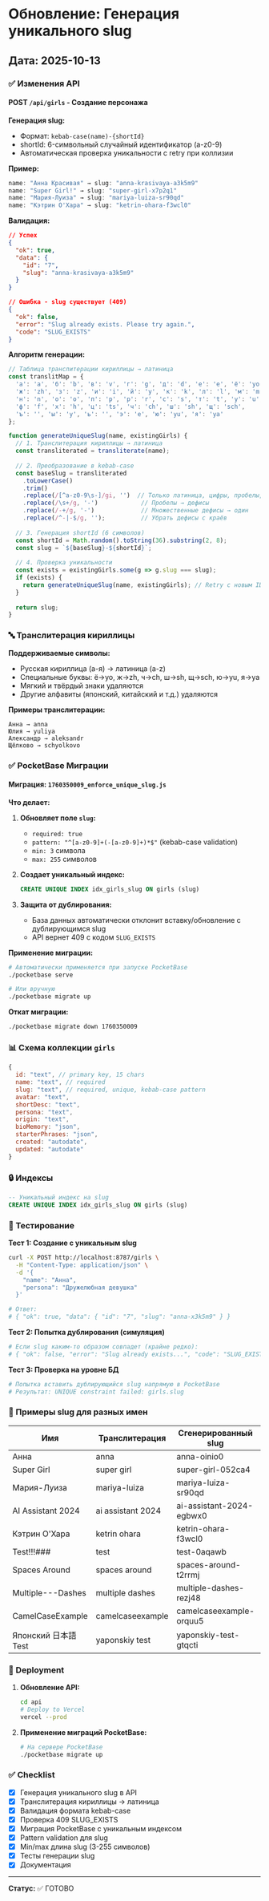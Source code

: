 # Обновление: Генерация уникального slug

## Дата: 2025-10-13

### ✅ Изменения API

#### POST `/api/girls` - Создание персонажа

**Генерация slug:**
- Формат: `kebab-case(name)-{shortId}`
- shortId: 6-символьный случайный идентификатор (a-z0-9)
- Автоматическая проверка уникальности с retry при коллизии

**Пример:**
```javascript
name: "Анна Красивая" → slug: "anna-krasivaya-a3k5m9"
name: "Super Girl!" → slug: "super-girl-x7p2q1"
name: "Мария-Луиза" → slug: "mariya-luiza-sr90qd"
name: "Кэтрин О'Хара" → slug: "ketrin-ohara-f3wcl0"
```

**Валидация:**
```json
// Успех
{
  "ok": true,
  "data": {
    "id": "7",
    "slug": "anna-krasivaya-a3k5m9"
  }
}

// Ошибка - slug существует (409)
{
  "ok": false,
  "error": "Slug already exists. Please try again.",
  "code": "SLUG_EXISTS"
}
```

**Алгоритм генерации:**

```javascript
// Таблица транслитерации кириллицы → латиница
const translitMap = {
  'а': 'a', 'б': 'b', 'в': 'v', 'г': 'g', 'д': 'd', 'е': 'e', 'ё': 'yo',
  'ж': 'zh', 'з': 'z', 'и': 'i', 'й': 'y', 'к': 'k', 'л': 'l', 'м': 'm',
  'н': 'n', 'о': 'o', 'п': 'p', 'р': 'r', 'с': 's', 'т': 't', 'у': 'u',
  'ф': 'f', 'х': 'h', 'ц': 'ts', 'ч': 'ch', 'ш': 'sh', 'щ': 'sch',
  'ъ': '', 'ы': 'y', 'ь': '', 'э': 'e', 'ю': 'yu', 'я': 'ya'
};

function generateUniqueSlug(name, existingGirls) {
  // 1. Транслитерация кириллицы → латиница
  const transliterated = transliterate(name);
  
  // 2. Преобразование в kebab-case
  const baseSlug = transliterated
    .toLowerCase()
    .trim()
    .replace(/[^a-z0-9\s-]/gi, '')  // Только латиница, цифры, пробелы, дефисы
    .replace(/\s+/g, '-')            // Пробелы → дефисы
    .replace(/-+/g, '-')             // Множественные дефисы → один
    .replace(/^-|-$/g, '');          // Убрать дефисы с краёв
  
  // 3. Генерация shortId (6 символов)
  const shortId = Math.random().toString(36).substring(2, 8);
  const slug = `${baseSlug}-${shortId}`;
  
  // 4. Проверка уникальности
  const exists = existingGirls.some(g => g.slug === slug);
  if (exists) {
    return generateUniqueSlug(name, existingGirls); // Retry с новым ID
  }
  
  return slug;
}
```

### 🔤 Транслитерация кириллицы

**Поддерживаемые символы:**
- Русская кириллица (а-я) → латиница (a-z)
- Специальные буквы: ё→yo, ж→zh, ч→ch, ш→sh, щ→sch, ю→yu, я→ya
- Мягкий и твёрдый знаки удаляются
- Другие алфавиты (японский, китайский и т.д.) удаляются

**Примеры транслитерации:**
```
Анна → anna
Юлия → yuliya
Александр → aleksandr
Щёлково → schyolkovo
```

### ✅ PocketBase Миграции

#### Миграция: `1760350009_enforce_unique_slug.js`

**Что делает:**

1. **Обновляет поле `slug`:**
   - `required: true`
   - `pattern: "^[a-z0-9]+(-[a-z0-9]+)*$"` (kebab-case validation)
   - `min: 3` символа
   - `max: 255` символов

2. **Создает уникальный индекс:**
   ```sql
   CREATE UNIQUE INDEX idx_girls_slug ON girls (slug)
   ```

3. **Защита от дублирования:**
   - База данных автоматически отклонит вставку/обновление с дублирующимся slug
   - API вернет 409 с кодом `SLUG_EXISTS`

**Применение миграции:**

```bash
# Автоматически применяется при запуске PocketBase
./pocketbase serve

# Или вручную
./pocketbase migrate up
```

**Откат миграции:**

```bash
./pocketbase migrate down 1760350009
```

### 📊 Схема коллекции `girls`

```javascript
{
  id: "text", // primary key, 15 chars
  name: "text", // required
  slug: "text", // required, unique, kebab-case pattern
  avatar: "text",
  shortDesc: "text",
  persona: "text",
  origin: "text",
  bioMemory: "json",
  starterPhrases: "json",
  created: "autodate",
  updated: "autodate"
}
```

### 🔒 Индексы

```sql
-- Уникальный индекс на slug
CREATE UNIQUE INDEX idx_girls_slug ON girls (slug)
```

### 🧪 Тестирование

**Тест 1: Создание с уникальным slug**
```bash
curl -X POST http://localhost:8787/girls \
  -H "Content-Type: application/json" \
  -d '{
    "name": "Анна",
    "persona": "Дружелюбная девушка"
  }'

# Ответ:
# { "ok": true, "data": { "id": "7", "slug": "anna-x3k5m9" } }
```

**Тест 2: Попытка дублирования (симуляция)**
```bash
# Если slug каким-то образом совпадет (крайне редко):
# { "ok": false, "error": "Slug already exists...", "code": "SLUG_EXISTS" }
```

**Тест 3: Проверка на уровне БД**
```bash
# Попытка вставить дублирующийся slug напрямую в PocketBase
# Результат: UNIQUE constraint failed: girls.slug
```

### 📝 Примеры slug для разных имен

| Имя | Транслитерация | Сгенерированный slug | Валидация |
|-----|---------------|---------------------|-----------|
| Анна | anna | anna-oinio0 | ✅ |
| Super Girl | super girl | super-girl-052ca4 | ✅ |
| Мария-Луиза | mariya-luiza | mariya-luiza-sr90qd | ✅ |
| AI Assistant 2024 | ai assistant 2024 | ai-assistant-2024-egbwx0 | ✅ |
| Кэтрин О'Хара | ketrin ohara | ketrin-ohara-f3wcl0 | ✅ |
| Test!!!### | test | test-0aqawb | ✅ |
| Spaces   Around | spaces around | spaces-around-t2rrmj | ✅ |
| Multiple---Dashes | multiple dashes | multiple-dashes-rezj48 | ✅ |
| CamelCaseExample | camelcaseexample | camelcaseexample-orquu5 | ✅ |
| Японский 日本語 Test | yaponskiy  test | yaponskiy-test-gtqcti | ✅ |

### 🚀 Deployment

1. **Обновление API:**
   ```bash
   cd api
   # Deploy to Vercel
   vercel --prod
   ```

2. **Применение миграций PocketBase:**
   ```bash
   # На сервере PocketBase
   ./pocketbase migrate up
   ```

### ✅ Checklist

- [x] Генерация уникального slug в API
- [x] Транслитерация кириллицы → латиница
- [x] Валидация формата kebab-case
- [x] Проверка 409 SLUG_EXISTS
- [x] Миграция PocketBase с уникальным индексом
- [x] Pattern validation для slug
- [x] Min/max длина slug (3-255 символов)
- [x] Тесты генерации slug
- [x] Документация

---

**Статус:** ✅ ГОТОВО

